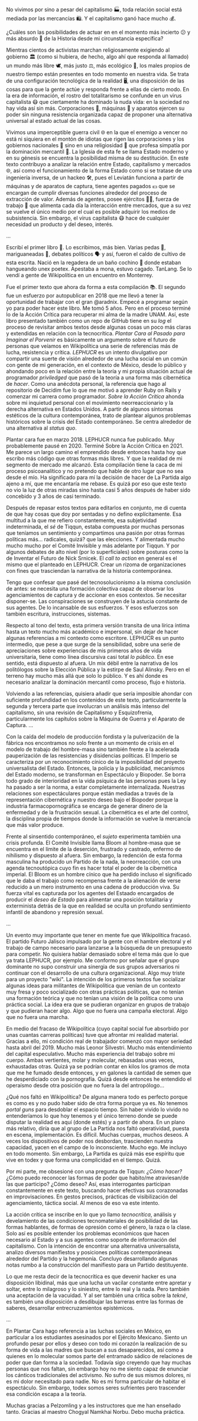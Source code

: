 No vivimos por sino a pesar del capitalismo 🏭, toda relación social está mediada por las mercancías 🛍️. Y el capitalismo ganó hace mucho 💰.

¿Cuáles son las posibilidades de actuar en en el momento más incierto 😕 y más absurdo 🤪 de la Historia desde mi circunstancia específica?

Mientras cientos de activistas marchan religiosamente exigiendo al gobierno 🏛️ (como si hubiera, de hecho, algo ahí que responda al llamado) un mundo más libre 🕊️, más justo ⚖️, más ecológico 🌳, los males propios de nuestro tiempo están presentes en todo momento en nuestra vida. Se trata de una configuración tecnológica de la realidad 🖥️, una disposición de las cosas para que la gente actúe y responda frente a ellas de cierto modo. En la era de información, el rostro del totalitarismo se confunde en un virus capitalista 😷 que ciertamente ha dominado la nuda vida: en la sociedad no hay vida así sin más. Corporaciones 🏢, máquinas 🤖 y aparatos ejercen su poder sin ninguna resistencia organizada capaz de proponer una alternativa universal al estado actual de las cosas.

Vivimos una imperceptible guerra civil 🌐 en la que el enemigo a vencer no está ni siquiera en el montón de idiotas que rigen las corporaciones y los gobiernos nacionales 🏫 sino en una religiosidad 🙏 que profesa simpatía por la dominación mercantil 🛒. La Iglesia de esta fe se llama Estado moderno y en su génesis se encuentra la posibilidad misma de su destitución. En este texto contribuyo a analizar la relación entre Estado, capitalismo y mercados 🌐, así como el funcionamiento de la forma Estado como si se tratase de una ingeniería inversa, de un hackeo 🛠️, pues el Leviatán funciona a partir de máquinas y de aparatos de captura, tiene agentes pagados 💵 que se encargan de cumplir diversas funciones alrededor del proceso de extracción de valor. Además de agentes, posee ejércitos 💂‍♂️, fuerza de trabajo 👷 que alimenta cada día la interacción entre mercados, que a su vez se vuelve el único medio por el cual es posible adquirir los medios de subsistencia. Sin embargo, el virus capitalista 😷 hace de cualquier necesidad un producto y del deseo, interés.

...

Escribí el primer libro 📖. Lo escribimos, más bien. Varias pedas 🍻, mariguaneadas 🌿, debates políticos 🗣️ y así, fueron el caldo de cultivo de esta escrita. Nació en la regadera de un baño cochino 🚽 donde estaban hangueando unex poetex. Apestaba a mona, estuvo cagado. TanLang. Se lo vendí a gente de Wikipolítica en un encuentro en Monterrey.

Fue el primer texto que ahora da forma a esta compilación 📚. El segundo fue un esfuerzo por autopublicar en 2018 que me llevó a tener la oportunidad de trabajar con el gran @aradnix. Empecé a programar según yo para poder hacer este libro. Me tomó 5 años. Pero en el proceso terminé lo de la Acción Crítica para recuperar mi alma de la madre UNAM.
Así, este libro presentado también como un repo de GitHub tiene en su *log* el proceso de revisitar ambos textos desde algunas cosas un poco más claras y extendidas en relación con la tecnocrítica.
*Plantar Cara al Pasado para Imaginar el Porvenir* es básicamente un argumento sobre el futuro de personas que veíamos en Wikipolítica una serie de referencias más de lucha, resistencia y crítica.
*LEPHUCR* es un intento divulgativo por compartir una suerte de visión alrededor de una lucha social en un común con gente de mi generación, en el contexto de México, desde lo público y ahondando poco en la relación entre la teoría y mi propia situación actual de programador *priviledged* que pasó de la teoría a una forma más cibernética de *hacer*. Como una anécdota personal, la referencia que hago al repositorio de Decidim fue lo que me motivó a aprender Ruby on Rails y comenzar mi carrera como programador.
*Sobre la Acción Crítica* ahonda sobre mi inquietud personal con el movimiento neorreaccionario y la derecha alternativa en Estados Unidos. A partir de algunos síntomas estéticos de la cultura contemporánea, trato de plantear algunos problemas históricos sobre la crisis del Estado contemporáneo. Se centra alrededor de una alternativa al *status quo*.

Plantar cara fue en marzo 2018. LEPHUCR nunca fue publicado. Muy probablemente pausé en 2020. Terminé Sobre la Acción Crítica en 2021. Me parece un largo camino el emprendido desde entonces hasta hoy que escribo más código que otras formas más libres. Y que la realidad de mi segmento de mercado me alcanzó. Esta compilación tiene la caca de mi proceso psicoanalítico y no pretendo que hable de otro lugar que no sea desde el mío. Ha significado para mí la decisión de hacer de La Partida algo ajeno a mí, que me encantaría me rebase. Es quizá por eso que este texto no vio la luz de otras miradas sino hasta casi 5 años después de haber sido concebido y 3 años de casi terminado.

Después de repasar estos textos para editarlos en conjunto, me di cuenta de que hay cosas que doy por sentadas y no defino explícitamente. Esa multitud a la que me refiero constantemente, esa subjetividad indeterminada, el *sé* de Tiqqun, estaba compuesta por muchas personas que teníamos un sentimiento y compartimos una pasión por otras formas políticas más... radicales, quizá? que las elecciones. Y alimentada mucho mucho mucho por el Comité Invisible y más adelante por Tiqqun. Y por algunos debates de alto nivel (por lo superficiales) sobre posturas como la de Inventar el Futuro de Nick Srnicek. El *call to action* en general es el mismo que el planteado en LEPHUCR. Crear un rizoma de organizaciones con fines que trasciendan la narrativa de la historia contemporánea.

Tengo que confesar que pasé del tecnosolucionismo a la misma conclusión de antes: se necesita una formación colectiva capaz de observar los agenciamientos de captura y de accionar en esos contextos. Se necesitar disponer-se. Las conspiraciones se construyen de la astucia constante de sus agentes. De lo incansable de sus esfuerzos. Y esos esfuerzos son también escritura, instrucciones, sistemas.

Respecto al tono del texto, esta primera versión transita de una lírica íntima hasta un texto mucho más académico e impersonal, sin dejar de hacer algunas referencias a mi contexto como escritore. LEPHUCR es un punto intermedio, que pese a que surge de la sensibilidad, sobre una serie de apreciaciones sobre experiencias de mis primeros años de vida universitaria, tiene como línea discursiva casi total *lo público*. En ese sentido, está dispuesto al afuera. Un mix débil entre la narrativa de los politólogos sobre la Elección Pública y la estirpe de Saul Alinsky. Pero en el terreno hay mucho más allá que solo lo público. Y es ahí donde es necesario analizar la dominación mercantil como proceso, flujo e historia.

Volviendo a las referencias, quisiera añadir que sería imposible ahondar con suficiente profundidad en los contenidos de este texto, particularmente la segunda y tercera parte que involucran un análisis más intenso del capitalismo, sin una revisión de Capitalismo y Esquizofrenia, particularmente los capítulos sobre la Máquina de Guerra y el Aparato de Captura.
...

Con la caída del modelo de producción fordista y la pulverización de la fábrica nos encontramos no solo frente a un momento de crisis en el modelo de trabajo del hombre-masa sino también frente a la acelerada pauperización de las resistencias y disidencias políticas. El Imperio se caracteriza por un reconocimiento cínico de la imposibilidad del proyecto universalista del Estado. Entonces, la policía y la publicidad, mecanismos del Estado moderno, se transforman en Espectáculo y Biopoder. Se borra todo grado de interioridad en la vida psíquica de las personas pues la Ley ha pasado a ser la norma, a estar completamente internalizada. Nuestras relaciones son espectáculares porque están mediadas a través de la representación cibernética y nuestro deseo bajo el Biopoder porque la industria farmacopornográfica se encarga de generar dinero de la enfermedad y de la frustración sexual. La cibernética es el arte del control, la disciplina propia de tiempos donde la información se vuelve la mercancía que más valor produce.

Frente al sinsentido contemporáneo, el *sujeto* experimenta también una crisis profunda. El Comité Invisible llama Bloom al hombre-masa que se encuentra en el límite de la deserción, frustrado y castrado, enfermo de nihilismo y dispuesto al afuera. Sin embargo, la redención de esta forma masculina ha producido un Partido de la nada, la neorreacción, con una agenda tecnoutópica cuyo fin es hacer total el poder de la cibernética imperial. El Bloom es un hombre cínico que ha perdido incluso el significado que le daba el trabajo como recompensa frente a la alienación de verse reducido a un mero instrumento en una cadena de producción viva. Su fuerza vital es capturada por los agentes del Estaado encargados de producir el *deseo de Estado* para alimentar una posición totalitaria y exterminista detrás de la que en realidad se oculta un profundo sentimiento infantil de abandono y represión sexual.

...

Un evento muy importante que tener en mente fue que Wikipolítica fracasó. El partido Futuro Jalisco impulsado por la gente con el hambre electoral y el trabajo de campo necesario para lanzarse a la búsqueda de un presupuesto para competir. No quisiera hablar demasiado sobre el tema más que lo que ya trata LEPHUCR, por ejemplo. Me conformo por señalar que el grupo dominante no supo construir una sinergia de sus grupos adversarios ni continuar con el desarrollo de una cultura organizacional. Algo muy triste para un proyecto "wiki". La intención de los primeros textos fue socializar algunas ideas para militantes de Wikipolítica que venían de un contexto muy fresa y poco socializado con otras prácticas políticas, que no tenían una formación teórica y que no tenían una visión de la política como una práctica social. La idea era que se pudieran organizar en grupos de trabajo y que pudieran hacer algo. Algo que no fuera una campaña electoral. Algo que no fuera una marcha.

En medio del fracaso de Wikipolítica (cuyo capital social fue absorbido por unas cuantas carreras políticas) tuve que afrontar mi realidad material. Gracias a ello, mi condición real de trabajador comenzó con mayor seriedad hasta abril del 2019. Mucho más Leonor Silvestri. Mucho más entendimiento del capital especulativo. Mucho más experiencia del trabajo sobre mi cuerpo. Ambas vertientes, molar y molecular, rebasadas unas veces, exhaustadas otras. Quizá ya se podrían contar en kilos los gramos de mota que me he fumado desde entonces, y en galones la cantidad de semen que he desperdiciado con la pornografía. Quizá desde entonces he entendido el operaísmo desde otra posición que no fuera la del antropólogo...

¿Qué nos faltó en Wikipolítica? De alguna manera todo es perfecto porque es como es y no pudo haber sido de otra forma porque ya es. No tenemos *portal guns* para desdoblar el espacio tiempo. Sin haber vivido lo vivido no entenderíamos lo que hoy tenemos y el único terreno donde se puede disputar la realidad es aquí (donde estés) y a partir de ahora. En un plano más relativo, diría que al grupo de La Partida nos faltó operatividad, puesta en escena, implementación. Es difícil. Muchas cuerpas, muchos deseos. A veces los dispositivos de poder nos desbordan, trascienden nuestra capacidad, yacen en el campo de lo inconsciente. Mucho ego. Me incluyo en todo momento. Sin embargo, La Partida es quizá más ese espíritu que vive en todex y que forma una complicidad en el tiempo. Quizá.

Por mi parte, me obsesioné con una pregunta de Tiqqun: *¿Cómo hacer?*
¿Cómo puedo reconocer las formas de poder que habito/me atraviesan/de las que participo? ¿Cómo deseo? Así, esas interrogantes participan constantemente en este texto, buscando hacer efectivas sus corazonadas en improvisaciones. En gestos precisos, prácticas de visibilización del agenciamiento, táctica social.
Al menos de eso va este intento.

La acción crítica se inscribe en lo que yo llamo *tecnocrítica*, análisis y develamiento de las condiciones tecnomateriales de posibilidad de las formas hablantes, de formas de opresión como el género, la raza o la clase. Solo así es posible entender los problemas económicos que hacen necesario al Estado y a sus agentes como soporte de información del capitalismo. Con la intención de encontrar una alternativa universalista, analizo diversos manifiestos y posiciones políticas contemporáneas alrededor del Partido y la hegemonía. Concluyo desarrollando algunas notas rumbo a la construcción del manifiesto para un Partido destituyente.

Lo que me resta decir de la tecnocrítica es que devenir hacker es una disposición libidinal, más que una lucha un vacilar constante entre apretar y soltar, entre lo milagroso y lo siniestro, entre lo real y la nada. Pero también una aceptación de la vacuidad. Y al ser también una crítica sobre la *tekné*, es también una disposición a desdibujar las barreras entre las formas de saberes, desarrollar entrecruzamientos epistémicos.

...

En Plantar Cara hago referencia a las luchas sociales en México, en particular a los estudiantes asesinados por el Ejército Mexicano. Siento un profundo pesar por ellos y deseo con todo mi corazón la realización de su forma de vida a las madres que buscan a sus desaparecidos, así como a quienes en lo molecular somos parte del entramado sádico de relaciones de poder que dan forma  a la sociedad. Todavía sigo creyendo que hay muchas personas que nos faltan, sin embargo hoy no me siento capaz de enunciar los cánticos tradicionales del activismo. No sufro de sus mismos dolores, ni es mi dolor necesitado para nadie. No es mi forma particular de habitar el espectáculo. Sin embargo, todex somos seres sufrientes pero trascender esa condición escapa a la teoría.

Muchas gracias a Pelzomling y a les instructores que me han enseñado tanto. Gracias al maestro Chogyal Namkhai Norbu. Debo mucha práctica.
